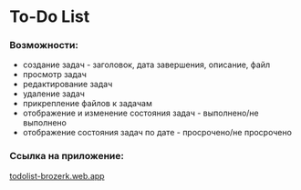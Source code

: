 # To-Do List

### Возможности:
- создание задач - заголовок, дата завершения, описание, файл
- просмотр задач
- редактирование задач
- удаление задач
- прикрепление файлов к задачам
- отображение и изменение состояния задач - выполнено/не выполнено
- отображение состояния задач по дате - просрочено/не просрочено

### Ссылка на приложение:
[todolist-brozerk.web.app](https://todolist-brozerk.web.app/)
